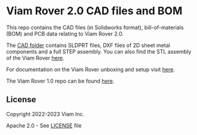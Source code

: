 # Viam Rover 2.0 CAD files and BOM

This repo contains the CAD files (in Solidworks format), bill-of-materials (BOM) and PCB data relating to Viam Rover 2.0. 

The [CAD folder](https://github.com/viamrobotics/Viam-Rover-2/tree/main/CAD) contains SLDPRT files, DXF files of 2D sheet metal components and a full STEP assembly. You can also find the STL assembly of the Viam Rover [here](https://drive.google.com/file/d/1JtyBRx6tN-1W6WaxFIfYrkQEeCwIIvxX/view?usp=drive_link).

For documentation on the Viam Rover unboxing and setup visit [here](https://docs.viam.com/get-started/try-viam/rover-resources/rover-tutorial/).

The Viam Rover 1.0 repo can be found [here](https://github.com/viamrobotics/Rover-VR1).


## License 
Copyright 2022-2023 Viam Inc.

Apache 2.0 - See [LICENSE](./LICENSE) file
